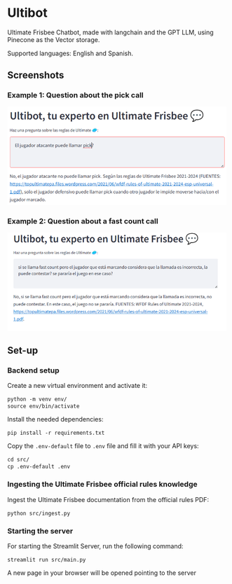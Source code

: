 # Ultibot

Ultimate Frisbee Chatbot, made with langchain and the GPT LLM, using Pinecone as the Vector storage.

Supported languages: English and Spanish.

## Screenshots

### Example 1: Question about the pick call

<img src=".images/pick.png" alt="export" width="500"/>

### Example 2: Question about a fast count call

<img src=".images/fast-count.png" alt="export" width="500"/>

## Set-up

### Backend setup

Create a new virtual environment and activate it:

    python -m venv env/
    source env/bin/activate

Install the needed dependencies:

    pip install -r requirements.txt

Copy the `.env-default` file to `.env` file and fill it with your API keys:

    cd src/
    cp .env-default .env


### Ingesting the Ultimate Frisbee official rules knowledge

Ingest the Ultimate Frisbee documentation from the official rules PDF:

    python src/ingest.py

### Starting the server

For starting the Streamlit Server, run the following command:

    streamlit run src/main.py

A new page in your browser will be opened pointing to the server
